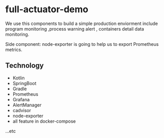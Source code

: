 # full-actuator-demo
We use this components to build a simple production enviorment include program monitoring ,process warning alert , containers detail data monitoring.

Side component: node-exporter is going to help us to export Prometheus metrics.

## Technology
* Kotlin
* SpringBoot
* Gradle
* Prometheus
* Grafana
* AlertManager
* cadvisor
* node-exporter
* all feature in docker-compose


...etc
